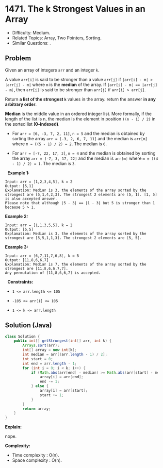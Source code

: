 # 1471. The k Strongest Values in an Array

- Difficulty: Medium.
- Related Topics: Array, Two Pointers, Sorting.
- Similar Questions: .

## Problem

Given an array of integers ```arr``` and an integer ```k```.

A value ```arr[i]``` is said to be stronger than a value ```arr[j]``` if ```|arr[i] - m| > |arr[j] - m|``` where ```m``` is the **median** of the array.
If ```|arr[i] - m| == |arr[j] - m|```, then ```arr[i]``` is said to be stronger than ```arr[j]``` if ```arr[i] > arr[j]```.

Return **a list of the strongest ```k```** values in the array. return the answer **in any arbitrary order**.

**Median** is the middle value in an ordered integer list. More formally, if the length of the list is n, the median is the element in position ```((n - 1) / 2)``` in the sorted list **(0-indexed)**.


	
- For ```arr = [6, -3, 7, 2, 11]```, ```n = 5``` and the median is obtained by sorting the array ```arr = [-3, 2, 6, 7, 11]``` and the median is ```arr[m]``` where ```m = ((5 - 1) / 2) = 2```. The median is ```6```.
	
- For ```arr = [-7, 22, 17, 3]```, ```n = 4``` and the median is obtained by sorting the array ```arr = [-7, 3, 17, 22]``` and the median is ```arr[m]``` where ```m = ((4 - 1) / 2) = 1```. The median is ```3```.


 
**Example 1:**

```
Input: arr = [1,2,3,4,5], k = 2
Output: [5,1]
Explanation: Median is 3, the elements of the array sorted by the strongest are [5,1,4,2,3]. The strongest 2 elements are [5, 1]. [1, 5] is also accepted answer.
Please note that although |5 - 3| == |1 - 3| but 5 is stronger than 1 because 5 > 1.
```

**Example 2:**

```
Input: arr = [1,1,3,5,5], k = 2
Output: [5,5]
Explanation: Median is 3, the elements of the array sorted by the strongest are [5,5,1,1,3]. The strongest 2 elements are [5, 5].
```

**Example 3:**

```
Input: arr = [6,7,11,7,6,8], k = 5
Output: [11,8,6,6,7]
Explanation: Median is 7, the elements of the array sorted by the strongest are [11,8,6,6,7,7].
Any permutation of [11,8,6,6,7] is accepted.
```

 
**Constraints:**


	
- ```1 <= arr.length <= 105```
	
- ```-105 <= arr[i] <= 105```
	
- ```1 <= k <= arr.length```



## Solution (Java)

```java
class Solution {
    public int[] getStrongest(int[] arr, int k) {
        Arrays.sort(arr);
        int[] array = new int[k];
        int median = arr[(arr.length - 1) / 2];
        int start = 0;
        int end = arr.length - 1;
        for (int i = 0; i < k; i++) {
            if (Math.abs(arr[end] - median) >= Math.abs(arr[start] - median)) {
                array[i] = arr[end];
                end -= 1;
            } else {
                array[i] = arr[start];
                start += 1;
            }
        }
        return array;
    }
}
```

**Explain:**

nope.

**Complexity:**

* Time complexity : O(n).
* Space complexity : O(n).
